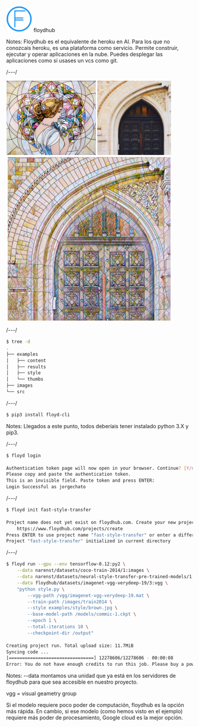 <spam class="clear-image">
<img height="70px" src="2018/images/ucode-how-to-train-deep-learning-models-in-the-cloud/fh.png" alt=""></spam>
<spam class="RandM">floydhub</spam>

Notes:
Floydhub es el equivalente de heroku en AI.
Para los que no conozcais heroku, es una plataforma como servicio. Permite construir, ejecutar y operar aplicaciones en la nube.
Puedes desplegar las aplicaciones como si usases un vcs como git.

/---/

<spam class="clear-image">![](2018/images/ucode-how-to-train-deep-learning-models-in-the-cloud/fast-style.png)</spam>

/---/

```bash
$ tree -d
.
├── examples
│   ├── content
│   ├── results
│   ├── style
│   └── thumbs
├── images
└── src
```

/---/

```bash
$ pip3 install floyd-cli
```

Notes:
Llegados a este punto, todos deberíais tener instalado python 3.X y pip3.

/---/

```bash
$ floyd login

Authentication token page will now open in your browser. Continue? [Y/n]: y
Please copy and paste the authentication token.
This is an invisible field. Paste token and press ENTER:
Login Successful as jorgechato
```

/---/

```bash
$ floyd init fast-style-transfer

Project name does not yet exist on floydhub.com. Create your new project on floydhub.com:
	https://www.floydhub.com/projects/create
Press ENTER to use project name "fast-style-transfer" or enter a different name:
Project "fast-style-transfer" initialized in current directory
```

/---/

```bash
$ floyd run --gpu --env tensorflow-0.12:py2 \
	--data narenst/datasets/coco-train-2014/1:images \
	--data narenst/datasets/neural-style-transfer-pre-trained-models/1:models \
	--data floydhub/datasets/imagenet-vgg-verydeep-19/3:vgg \
	"python style.py \
		--vgg-path /vgg/imagenet-vgg-verydeep-19.mat \
		--train-path /images/train2014 \
		--style examples/style/brown.jpg \
		--base-model-path /models/commic-1.ckpt \
		--epoch 1 \
		--total-iterations 10 \
		--checkpoint-dir /output"

Creating project run. Total upload size: 11.7MiB
Syncing code ...
[================================] 12278606/12278606 - 00:00:08
Error: You do not have enough credits to run this job. Please buy a powerup to continue running jobs
```

Notes:
--data montamos una unidad que ya está en los servidores de floydhub para que sea accesible en nuestro proyecto.

vgg = visual geametry group

Si el modelo requiere poco poder de computación, floydhub es la opción más rápida.
En cambio, si ese modelo (como hemos visto en el ejemplo) requiere más poder de procesamiento, Google cloud es la mejor opción.